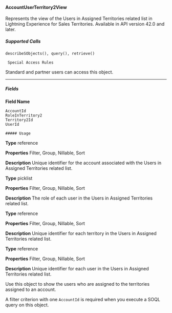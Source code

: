#### AccountUserTerritory2View

Represents the view of the Users in Assigned Territories related list in Lightning Experience for Sales Territories. Available in API version
42.0 and later.

##### Supported Calls
```
describeSObjects(), query(), retrieve()

 Special Access Rules

```
Standard and partner users can access this object.


-----

##### Fields

**Field Name**
```
AccountId
RoleInTerritory2
Territory2Id
UserId

##### Usage

```

**Type**
reference

**Properties**
Filter, Group, Nillable, Sort

**Description**
Unique identifier for the account associated with the Users in Assigned Territories
related list.

**Type**
picklist

**Properties**
Filter, Group, Nillable, Sort

**Description**
The role of each user in the Users in Assigned Territories related list.

**Type**
reference

**Properties**
Filter, Group, Nillable, Sort

**Description**
Unique identifier for each territory in the Users in Assigned Territories related list.

**Type**
reference

**Properties**
Filter, Group, Nillable, Sort

**Description**
Unique identifier for each user in the Users in Assigned Territories related list.


Use this object to show the users who are assigned to the territories assigned to an account.

A filter criterion with one `AccountId` is required when you execute a SOQL query on this object.
